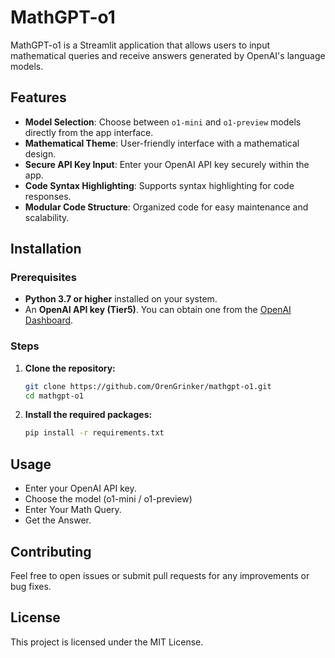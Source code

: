 # MathGPT-o1

MathGPT-o1 is a Streamlit application that allows users to input mathematical queries and receive answers generated by OpenAI's language models.

## Features

- **Model Selection**: Choose between `o1-mini` and `o1-preview` models directly from the app interface.
- **Mathematical Theme**: User-friendly interface with a mathematical design.
- **Secure API Key Input**: Enter your OpenAI API key securely within the app.
- **Code Syntax Highlighting**: Supports syntax highlighting for code responses.
- **Modular Code Structure**: Organized code for easy maintenance and scalability.

## Installation

### Prerequisites

- **Python 3.7 or higher** installed on your system.
- An **OpenAI API key (Tier5)**. You can obtain one from the [OpenAI Dashboard](https://platform.openai.com/account/api-keys).

### Steps

1. **Clone the repository:**

   ```bash
   git clone https://github.com/OrenGrinker/mathgpt-o1.git
   cd mathgpt-o1
   ```
   
2. **Install the required packages:**
      ```bash
   pip install -r requirements.txt
   ```
   
## Usage

- Enter your OpenAI API key.
- Choose the model (o1-mini / o1-preview)
- Enter Your Math Query.
- Get the Answer.

## Contributing

Feel free to open issues or submit pull requests for any improvements or bug fixes.

## License

This project is licensed under the MIT License.